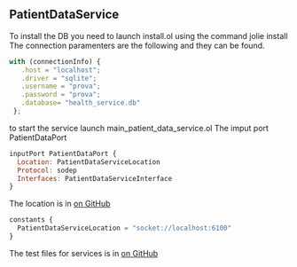 ## PatientDataService
To install the DB you need to launch install.ol using the command jolie install
The connection paramenters are the following and they can be found.

```javascript
with (connectionInfo) {
   .host = "localhost";
   .driver = "sqlite";
   .username = "prova";
   .password = "prova";
   .database= "health_service.db"
 };
```
to start the service launch main_patient_data_service.ol
The imput port PatientDataPort

```javascript
inputPort PatientDataPort {
  Location: PatientDataServiceLocation
  Protocol: sodep
  Interfaces: PatientDataServiceInterface
}
```

The location is in [on GitHub](https://github.com/bmaschio/HealthServiceDemo/tree/master/PublicResources/config/locations.iol)

```javascript
constants {
  PatientDataServiceLocation = "socket://localhost:6100"
}
```

The test files for services is in [on GitHub](https://github.com/bmaschio/HealthServiceDemo/tree/master/PatientDataService/test)

